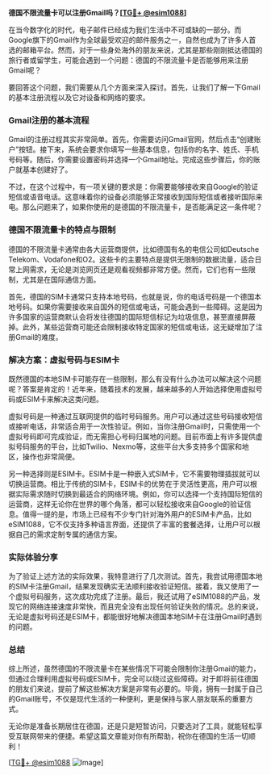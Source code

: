 **德国不限流量卡可以注册Gmail吗？[[TG💪+ @esim1088](https://t.me/s/esim1088)]**

在当今数字化的时代，电子邮件已经成为我们生活中不可或缺的一部分。而Google旗下的Gmail作为全球最受欢迎的邮件服务之一，自然也成为了许多人首选的邮箱平台。然而，对于一些身处海外的朋友来说，尤其是那些刚刚抵达德国的旅行者或留学生，可能会遇到一个问题：德国的不限流量卡是否能够用来注册Gmail呢？

要回答这个问题，我们需要从几个方面来深入探讨。首先，让我们了解一下Gmail的基本注册流程以及它对设备和网络的要求。

### Gmail注册的基本流程

Gmail的注册过程其实非常简单。首先，你需要访问Gmail官网，然后点击“创建账户”按钮。接下来，系统会要求你填写一些基本信息，包括你的名字、姓氏、手机号码等。随后，你需要设置密码并选择一个Gmail地址。完成这些步骤后，你的账户就基本创建好了。

不过，在这个过程中，有一项关键的要求是：你需要能够接收来自Google的验证短信或语音电话。这意味着你的设备必须能够正常接收到国际短信或者接听国际来电。那么问题来了，如果你使用的是德国的不限流量卡，是否能满足这一条件呢？

### 德国不限流量卡的特点与限制

德国的不限流量卡通常由各大运营商提供，比如德国有名的电信公司如Deutsche Telekom、Vodafone和O2。这些卡的主要特点是提供无限制的数据流量，适合日常上网需求，无论是浏览网页还是观看视频都非常方便。然而，它们也有一些限制，尤其是在国际通信方面。

首先，德国的SIM卡通常只支持本地号码，也就是说，你的电话号码是一个德国本地号码。如果你需要接收来自国外的短信或电话，可能会遇到一些障碍。这是因为许多国家的运营商默认会将发往德国的国际短信标记为垃圾信息，甚至直接屏蔽掉。此外，某些运营商可能还会限制接收特定国家的短信或电话，这无疑增加了注册Gmail的难度。

### 解决方案：虚拟号码与ESIM卡

既然德国的本地SIM卡可能存在一些限制，那么有没有什么办法可以解决这个问题呢？答案是肯定的！近年来，随着技术的发展，越来越多的人开始选择使用虚拟号码或ESIM卡来解决这类问题。

虚拟号码是一种通过互联网提供的临时号码服务。用户可以通过这些号码接收短信或接听电话，非常适合用于一次性验证。例如，当你注册Gmail时，只需使用一个虚拟号码即可完成验证，而无需担心号码归属地的问题。目前市面上有许多提供虚拟号码服务的平台，比如Twilio、Nexmo等，这些平台大多支持多个国家和地区，操作也非常简便。

另一种选择则是ESIM卡。ESIM卡是一种嵌入式SIM卡，它不需要物理插拔就可以切换运营商。相比于传统的SIM卡，ESIM卡的优势在于灵活性更高，用户可以根据实际需求随时切换到最适合的网络环境。例如，你可以选择一个支持国际短信的运营商，这样无论你在世界的哪个角落，都可以轻松接收来自Google的验证信息。值得一提的是，市场上已经有不少专门针对海外用户的ESIM卡产品，比如eSIM1088，它不仅支持多种语言界面，还提供了丰富的套餐选择，让用户可以根据自己的需求定制专属的通信方案。

### 实际体验分享

为了验证上述方法的实际效果，我特意进行了几次测试。首先，我尝试用德国本地的SIM卡注册Gmail，结果发现确实无法顺利接收验证短信。接着，我又使用了一个虚拟号码服务，这次成功完成了注册。最后，我还试用了eSIM1088的产品，发现它的网络连接速度非常快，而且完全没有出现任何验证失败的情况。总的来说，无论是虚拟号码还是ESIM卡，都能很好地解决德国本地SIM卡在注册Gmail时遇到的问题。

### 总结

综上所述，虽然德国的不限流量卡在某些情况下可能会限制你注册Gmail的能力，但通过合理利用虚拟号码或ESIM卡，完全可以绕过这些障碍。对于即将前往德国的朋友们来说，提前了解这些解决方案是非常有必要的。毕竟，拥有一封属于自己的Gmail账号，不仅是现代生活的一种便利，更是保持与家人朋友联系的重要方式。

无论你是准备长期居住在德国，还是只是短暂访问，只要选对了工具，就能轻松享受互联网带来的便捷。希望这篇文章能对你有所帮助，祝你在德国的生活一切顺利！

[[TG💪+ @esim1088](https://t.me/s/esim1088) ![Image](https://i.postimg.cc/4NQfJmqS/Snipaste-2025-05-13-00-14-12.png)]